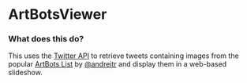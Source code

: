 # ArtBotsViewer

### What does this do?

This uses the [Twitter API](https://developer.twitter.com/) to retrieve tweets containing images from the popular [ArtBots List](https://twitter.com/i/lists/976556889981906945) by [@andreitr](https://twitter.com/andreitr) and display them in a web-based slideshow.

